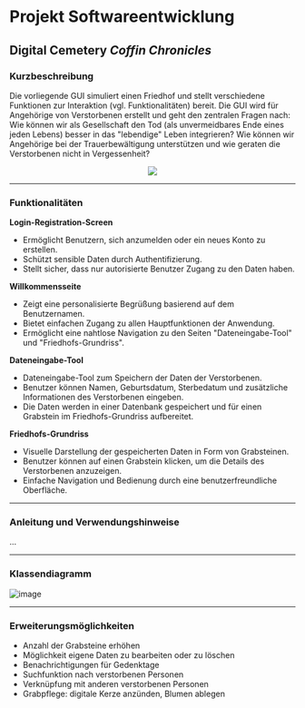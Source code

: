 # Projekt Softwareentwicklung
## Digital Cemetery _Coffin Chronicles_

### Kurzbeschreibung
Die vorliegende GUI simuliert einen Friedhof und stellt verschiedene Funktionen zur Interaktion (vgl. Funktionalitäten) bereit. Die GUI wird für Angehörige von Verstorbenen erstellt und geht den zentralen Fragen nach: Wie können wir als Gesellschaft den Tod (als unvermeidbares Ende eines jeden Lebens) besser in das "lebendige" Leben integrieren? Wie können wir Angehörige bei der Trauerbewältigung unterstützen und wie geraten die Verstorbenen nicht in Vergessenheit?


<p align="center">
  <img src="https://github.com/user-attachments/assets/074c440d-ce16-4d40-ae0d-20aeea29d4f0" />
</p>

---

### Funktionalitäten
**Login-Registration-Screen**
- Ermöglicht Benutzern, sich anzumelden oder ein neues Konto zu erstellen.
- Schützt sensible Daten durch Authentifizierung.
- Stellt sicher, dass nur autorisierte Benutzer Zugang zu den Daten haben.

**Willkommensseite**
- Zeigt eine personalisierte Begrüßung basierend auf dem Benutzernamen.
- Bietet einfachen Zugang zu allen Hauptfunktionen der Anwendung.
- Ermöglicht eine nahtlose Navigation zu den Seiten "Dateneingabe-Tool" und "Friedhofs-Grundriss".

**Dateneingabe-Tool**
- Dateneingabe-Tool zum Speichern der Daten der Verstorbenen.
- Benutzer können Namen, Geburtsdatum, Sterbedatum und zusätzliche Informationen des Verstorbenen eingeben.
- Die Daten werden in einer Datenbank gespeichert und für einen Grabstein im Friedhofs-Grundriss aufbereitet.

**Friedhofs-Grundriss**
- Visuelle Darstellung der gespeicherten Daten in Form von Grabsteinen.
- Benutzer können auf einen Grabstein klicken, um die Details des Verstorbenen anzuzeigen.
- Einfache Navigation und Bedienung durch eine benutzerfreundliche Oberfläche.
  
---

### Anleitung und Verwendungshinweise

...

---

### Klassendiagramm

![image](https://github.com/user-attachments/assets/2bbdf0b5-35df-4635-86f1-940db0b51848)

---

### Erweiterungsmöglichkeiten
- Anzahl der Grabsteine erhöhen
- Möglichkeit eigene Daten zu bearbeiten oder zu löschen
- Benachrichtigungen für Gedenktage
- Suchfunktion nach verstorbenen Personen
- Verknüpfung mit anderen verstorbenen Personen
- Grabpflege: digitale Kerze anzünden, Blumen ablegen
